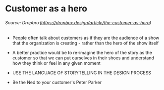 # Customer as a hero

###### Source: Dropbox(https://dropbox.design/article/the-customer-as-hero)

- People often talk about customers as if they are the audience of a show that the organization is creating - rather than the hero of the show itself

- A better practice would be to re-imagine the hero of the story as the customer so that we can put ourselves in their shoes and understand how they think or feel in any given moment

- USE THE LANGUAGE OF STORYTELLING IN THE DESIGN PROCESS

- Be the Ned to your customer's Peter Parker 